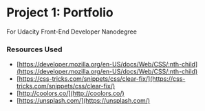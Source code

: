 # Project 1: Portfolio
For Udacity Front-End Developer Nanodegree

### Resources Used
- [https://developer.mozilla.org/en-US/docs/Web/CSS/:nth-child](https://developer.mozilla.org/en-US/docs/Web/CSS/:nth-child)
- [https://css-tricks.com/snippets/css/clear-fix/](https://css-tricks.com/snippets/css/clear-fix/)
- [http://coolors.co/](http://coolors.co/)
- [https://unsplash.com/](https://unsplash.com/)